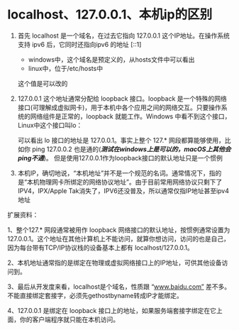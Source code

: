 # localhost、127.0.0.1、本机ip的区别

1. 首先 localhost 是一个域名，在过去它指向 127.0.0.1 这个IP地址。在操作系统支持 ipv6 后，它同时还指向ipv6 的地址 [::1] 

   - windows中，这个域名是预定义的，从hosts文件中可以看出
   - linux中，位于/etc/hosts中

   这个值是可以改的

2. 127.0.0.1 这个地址通常分配给 loopback 接口。loopback 是一个特殊的网络接口(可理解成虚拟网卡)，用于本机中各个应用之间的网络交互。只要操作系统的网络组件是正常的，loopback 就能工作。Windows 中看不到这个接口，Linux中这个接口叫lo：

   可以看出 lo 接口的地址是 127.0.0.1。事实上整个 127.* 网段都算能够使用，比如你 ping 127.0.0.2 也是通的(***测试在windows上是可以的，macOS上其他会ping不通***)。 但是使用127.0.0.1作为loopback接口的默认地址只是一个惯例

3. 本机IP，确切地说，“本机地址”并不是一个规范的名词。通常情况下，指的是“本机物理网卡所绑定的网络协议地址”。由于目前常用网络协议只剩下了IPV4，IPX/Apple Tak消失了，IPV6还没普及，所以通常仅指IP地址甚至ipv4地址

扩展资料：

1、整个127.* 网段通常被用作 loopback 网络接口的默认地址，按惯例通常设置为 127.0.0.1。这个地址在其他计算机上不能访问，就算你想访问，访问的也是自己，因为每台带有TCP/IP协议栈的设备基本上都有 localhost/127.0.0.1。 

2、本机地址通常指的是绑定在物理或虚拟网络接口上的IP地址，可供其他设备访问到。 

3、最后从开发度来看，localhost是个域名，性质跟 “www.baidu.com” 差不多。不能直接绑定套接字，必须先gethostbyname转成IP才能绑定。 

4、127.0.0.1 是绑定在 loopback 接口上的地址，如果服务端套接字绑定在它上面，你的客户端程序就只能在本机访问。

